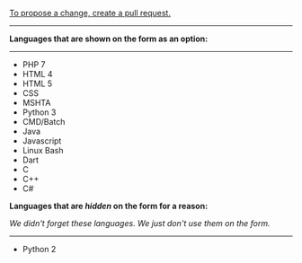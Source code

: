 [To propose a change, create a pull request.](https://github.com/0810-Software/Join-0810-Software/edit/master/programminglanguages.md)

---
**Languages that are shown on the form as an option:**

---
- PHP 7
- HTML 4
- HTML 5
- CSS
- MSHTA
- Python 3
- CMD/Batch
- Java
- Javascript
- Linux Bash
- Dart
- C
- C++
- C#


 **Languages that are _hidden_ on the form for a reason:**
 
*We didn't forget these languages. We just don't use them on the form.*

---
  - Python 2

